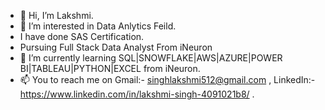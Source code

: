 - 👋 Hi, I’m Lakshmi. 
- 👀 I’m interested in Data Anlytics Feild.
-  I have done SAS Certification.
-  Pursuing Full Stack Data Analyst From iNeuron
- 🌱 I’m currently learning SQL|SNOWFLAKE|AWS|AZURE|POWER BI|TABLEAU|PYTHON|EXCEL from iNeuron.
- 📫 You to reach me on Gmail:- singhlakshmi512@gmail.com , LinkedIn:- https://www.linkedin.com/in/lakshmi-singh-4091021b8/ .

<!---
Lakshmi512/Lakshmi512 is a ✨ special ✨ repository because its `README.md` (this file) appears on your GitHub profile.
You can click the Preview link to take a look at your changes.
--->
